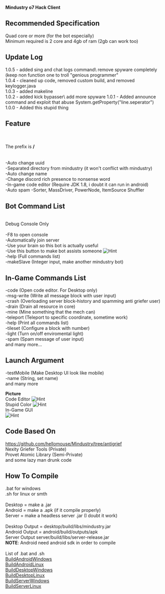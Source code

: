 **Mindustry o7 Hack Client**


**Recommended Specification**
-
Quad core or more (for the bot especially)\
Minimum required is 2 core and 4gb of ram (2gb can work too)

**Update Log**
-
1.0.5 - added sing and chat logs command\ remove spyware completely (keep non function one to troll "genious programmer"\
1.0.4 - cleaned up code, removed custom build, and removed keylogger.java\
1.0.3 - added makeline\
1.0.2 - added kick bypasser\ add more spyware
1.0.1 - Added announce command and exploit that abuse System.getProperty("line.seperator")\
1.0.0 - Added this stupid thing

**Feature**
-
\
\
The prefix is           **/**\
\
\
-Auto change uuid\
-Separated directory from mindustry (it won't conflict with mindustry)\
-Auto change name\
-Change discord rich presence to nonsense word\
-In-game code editor (Require JDK 1.8, i doubt it can run in android)\
-Auto spam
-Sorter, MassDriver, PowerNode, ItemSource Shuffler

**Bot Command List**
-
\
Debug Console Only\
\
-F8 to open console\
-Automatically join server\
-Use your brain so this bot is actually useful\
-Use this button to make bot assists someone
![Hint](Hint/Hint1.PNG)\
-help (Full commands list)\
-makeSlave (Integer input, make another mindustry bot)


**In-Game Commands List**
-
-code (Open code editor. For Desktop only)\
-msg-write (Write all message block with user input)\
-crash (Overloading server block-history and spamming anti griefer user)\
-drain (Drain all resource in core)\
-mine (Mine something that the mech can)\
-teleport (Teleport to specific coordinate, sometime work)\
-help (Print all commands list)\
-tileset (Configure a block with number)\
-light (Turn on/off enviromental light)\
-spam (Spam message of user input)\
and many more...

**Launch Argument**
-
-testMobile (Make Desktop UI look like mobile)\
-name (String, set name)\
and many more 

**Picture**\
Code Editor
![Hint](Hint/Hint3.PNG)\
Stupid Color
![Hint](Hint/Hint2.PNG)\
In-Game GUI\
![Hint](Hint/Hint4.PNG)

**Code Based On**
-
https://github.com/hellomouse/Mindustry/tree/antigrief \
Nexity Griefer Tools (Private)\
Provet Atomic Library (Semi-Private)\
and some lazy man drunk code

**How To Compile**
-
.bat for windows\
.sh for linux or smth\
\
Desktop = make a .jar\
Android = make a .apk (if it compile properly)\
Server = make a headless server .jar (I doubt it work)\
\
Desktop Output = desktop/build/libs/mindustry.jar\
Android Output = android/build/outputs/apk\
Server Output server/build/libs/server-release.jar\
**NOTE**: Android need android sdk in order to compile\
\
List of .bat and .sh\
[BuildAndroidWindows](./BuildAndroid.bat) \
[BuildAndroidLinux](./BuildAndroid.sh) \
[BuildDesktopWindows](./BuildDesktop.bat) \
[BuildDesktopLinux](./BuildDesktop.sh) \
[BuildServerWindows](./BuildServer.bat) \
[BuildServerLinux](./BuildServer.sh) 

